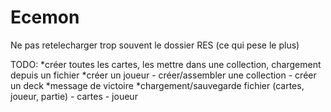 # Ecemon
Ne pas retelecharger trop souvent le dossier RES (ce qui pese le plus)

TODO:
*créer toutes les cartes, les mettre dans une collection, chargement depuis un fichier
*créer un joueur
    - créer/assembler une collection
    - créer un deck
*message de victoire
*chargement/sauvegarde fichier (cartes, joueur, partie)
    - cartes
    - joueur

